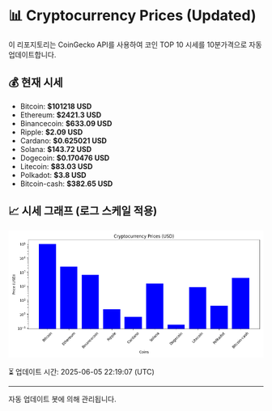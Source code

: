 
# 📊 Cryptocurrency Prices (Updated)

이 리포지토리는 CoinGecko API를 사용하여 코인 TOP 10 시세를 10분가격으로 자동 업데이트합니다.

## 💰 현재 시세
- Bitcoin: **$101218 USD**
- Ethereum: **$2421.3 USD**
- Binancecoin: **$633.09 USD**
- Ripple: **$2.09 USD**
- Cardano: **$0.625021 USD**
- Solana: **$143.72 USD**
- Dogecoin: **$0.170476 USD**
- Litecoin: **$83.03 USD**
- Polkadot: **$3.8 USD**
- Bitcoin-cash: **$382.65 USD**

## 📈 시세 그래프 (로그 스케일 적용)
![Crypto Prices](crypto_prices.png)

⏳ 업데이트 시간: 2025-06-05 22:19:07 (UTC)

---
자동 업데이트 봇에 의해 관리됩니다.
